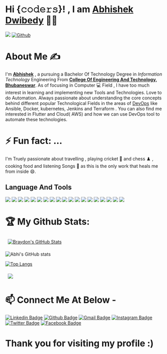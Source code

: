 # Hi {𝚌𝚘𝚍𝚎𝚛𝚜}! , I am [Abhishek Dwibedy](https://www.linkedin.com/in/abhishekdwibedy/) 👨‍🎓 

 ![](https://visitor-badge.laobi.icu/badge?page_id=abhishekdwibedy-2002.abhishekdwibedy-2002)         [![Github](https://img.shields.io/github/followers/abhishekdwibedy-2002?label=Follow&style=social)](https://github.com/abhishekdwibedy-2002)

# About Me ✍
I'm **[Abhishek](https://www.linkedin.com/in/abhishekdwibedy/)** , a pursuing a Bachelor Of Technology Degree in *Information Technology* Engineering From **[College Of Engineering And Technology, Bhubaneswar](https://www.cet.edu.in/)**. As of focusing in Computer 💻 Field  , I have too much interest in learning and implementing new Tools and Technologies. Love to do Automation. Always passionate about understanding the core concepts behind different popular Technological Fields in the areas of [DevOps](https://en.wikipedia.org/wiki/DevOps#:~:text=DevOps%20is%20a%20set%20of,delivery%20with%20high%20software%20quality.) like Ansible, Docker, kubernetes, Jenkins and Terraform . You can also find me interested in Flutter and  Cloud( AWS) and how we can use DevOps tool to automate these technologies.


# ⚡ Fun fact: ...
I'm Truely passionate about travelling , playing cricket 🏏 and chess ♟️ , cooking food and listening Songs 🎵 as this is the only work that heals me from inside 😄.

## Language And Tools
![](https://img.shields.io/badge/Code-C-informational?style=flat&logo=c&logoColor=white&color=4AB197)
![](https://img.shields.io/badge/Code-Python-informational?style=flat&logo=python&logoColor=white&color=4AB197)
![](https://img.shields.io/badge/Code-PythonFlask-informational?style=flat&logo=pythonflask&logoColor=white&color=4AB197)
![](https://img.shields.io/badge/Code-JavaScript-informational?style=flat&logo=JavaScript&logoColor=white&color=4AB197)
![](https://img.shields.io/badge/Code-Java-informational?style=flat&logo=Java&logoColor=white&color=4AB197)
![](https://img.shields.io/badge/Code-VisualStudioCode-informational?style=flat&logo=VisulalStudioCode&logoColor=white&color=4AB197)
![](https://img.shields.io/badge/Code-Docker-informational?style=flat&logo=docker&logoColor=white&color=4AB197)
![](https://img.shields.io/badge/Code-Linux-informational?style=flat&logo=linux&logoColor=white&color=4AB197)
![](https://img.shields.io/badge/Code-AmazonAWS-informational?style=flat&logo=amazonaws&logoColor=white&color=4AB197)
![](https://img.shields.io/badge/Code-MongoDB-informational?style=flat&logo=MongoDB&logoColor=white&color=4AB197)
![](https://img.shields.io/badge/Code-MySQL-informational?style=flat&logo=MySQL&logoColor=white&color=4AB197)
![](https://img.shields.io/badge/Code-GitHub-informational?style=flat&logo=github&logoColor=white&color=4AB197)
![](https://img.shields.io/badge/Code-GitLab-informational?style=flat&logo=gitlab&logoColor=white&color=4AB197)
![](https://img.shields.io/badge/Code-PHP-informational?style=flat&logo=php&logoColor=white&color=4AB197)
![](https://img.shields.io/badge/Code-Jenkins-informational?style=flat&logo=jenkins&logoColor=white&color=4AB197)
![](https://img.shields.io/badge/Code-Ansible-informational?style=flat&logo=ansible&logoColor=white&color=4AB197)
![](https://img.shields.io/badge/Code-Kubernetes-informational?style=flat&logo=kubernetes&logoColor=white&color=4AB197)
![](https://img.shields.io/badge/Code-Redhat-informational?style=flat&logo=redhat&logoColor=white&color=4AB197)
![](https://img.shields.io/badge/Code-JupyterNotebook-informational?style=flat&logo=jupyternotebook&logoColor=white&color=4AB197)

# 🏆 My Github Stats:

<a href="https://github.com/abhishekdwibedy-2002">
  <img align="center" style="margin:0.5rem" src="https://github-readme-stats.vercel.app/api?username=abhishekdwibedy-2002&theme=chartreuse-dark&show_icons=true" alt="Braydon's GitHub Stats" />
</a>


![Abhi's GitHub stats](https://github-readme-stats.vercel.app/api?username=abhishekdwibedy-2002&theme=dark&show_icons=true)

[![Top Langs](https://github-readme-stats.vercel.app/api/top-langs/?username=abhishekdwibedy-2002&layout=compact)](https://github.com/abhishekdwibedy-2002/github-readme-stats)


<a href="https://github.com/abhishekdwibedy-2002">
  <img align="center" style="margin:0.5rem" src="https://github-readme-stats.vercel.app/api/top-langs/?username=abhishekdwibedy-2002&theme=chartreuse-dark&layout=compact&hide=html" />
</a>


 # 📫 Connect Me At Below - 

 [![Linkedin Badge](https://img.shields.io/badge/LinkedIn-Profile-informational?style=flat&logo=linkedin&logoColor=white&color=0D76A8)](https://www.linkedin.com/in/abhishekdwibedy/)  [![Github Badge](https://img.shields.io/badge/Github-Profile-informational?style=flat&logo=github&logoColor=white&color=0D76A8yellowgreen)](https://github.com/abhishekdwibedy-2002) [![Gmail Badge](https://img.shields.io/badge/Gmail-Profile-informational?style=flat&logo=gmail&logocolor=white&color=0D76A8)](mailto:dwibedyabhishek1@gmail.com) [![Instagram Badge](https://img.shields.io/badge/Instagram-Profile-informational?style=flat&logo=instagram&logoColor=white&color=0D76A8brightgreen)](https://www.instagram.com/abhishek_dwibedy/) [![Twitter Badge](https://img.shields.io/badge/Twitter-Profile-informational?style=flat&logo=twitter&logoColor=white&color=1CA2F1)](https://twitter.com/AbhishekDwibedy)  [![Facebook Badge](https://img.shields.io/badge/Facebook-Profile-informational?style=flat&logo=facebook&logoColor=white&color=0D76A8)](https://www.facebook.com/AbhishekDwibedy.2002)
 
 
 
 # Thank you for visiting my profile :)
